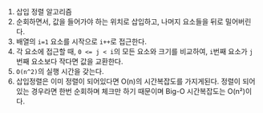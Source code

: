 1. 삽입 정렬 알고리즘
  1. 순회하면서, 값을 들어가야 하는 위치로 삽입하고, 나머지 요소들을 뒤로 밀어버린다.
  2. 배열의 `i=1` 요소를 시작으로 `i++`로 접근한다.
  3. 각 요소에 접근할 때, `0 <= j < i`의 모든 요소와 크기를 비교하여, `i`번째 요소가 `j`번째 요소보다 작다면 값을 교환한다.
  4. `O(n^2)`의 실행 시간을 갖는다.
  5. 삽입정렬은 이미 정렬이 되어있다면 O(n)의 시간복잡도를 가지게된다. 정렬이 되어있는 경우라면 한번 순회하며 체크만 하기 때문이며 Big-O 시간복잡도는 O(n²)이다.
